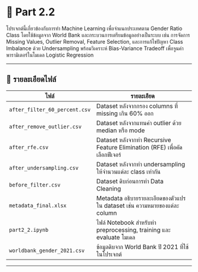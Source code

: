 # 📁 Part 2.2

โปรเจกต์นี้เกี่ยวข้องกับการทำ Machine Learning เพื่อจำแนกประเทศตาม Gender Ratio Class โดยใช้ข้อมูลจาก World Bank และกระบวนการเตรียมข้อมูลอย่างเป็นระบบ เช่น การจัดการ Missing Values, Outlier Removal, Feature Selection, และการแก้ไขปัญหา Class Imbalance ด้วย Undersampling พร้อมวิเคราะห์ Bias-Variance Tradeoff เพื่อจูนค่าพารามิเตอร์ในโมเดล Logistic Regression

---

## 📄 รายละเอียดไฟล์

| ไฟล์ | รายละเอียด |
|------|-------------|
| `after_filter_60_percent.csv` | Dataset หลังจากกรอง columns ที่ missing เกิน 60% ออก |
| `after_remove_outlier.csv` | Dataset หลังจากแทนค่า outlier ด้วย median หรือ mode |
| `after_rfe.csv` | Dataset หลังจากทำ Recursive Feature Elimination (RFE) เพื่อคัดเลือกฟีเจอร์ |
| `after_undersampling.csv` | Dataset หลังจากทำ undersampling ให้จำนวนแต่ละ class เท่ากัน |
| `before_filter.csv` | Dataset ดิบก่อนการทำ Data Cleaning |
| `metadata_final.xlsx` | Metadata อธิบายรายละเอียดของตัวแปรใน dataset เช่น ความหมายของแต่ละ column |
| `part2_2.ipynb` | ไฟล์ Notebook สำหรับทำ preprocessing, training และ evaluate โมเดล |
| `worldbank_gender_2021.csv` | ข้อมูลดิบจาก World Bank ปี 2021 ที่ใช้ในโปรเจกต์ |

---
